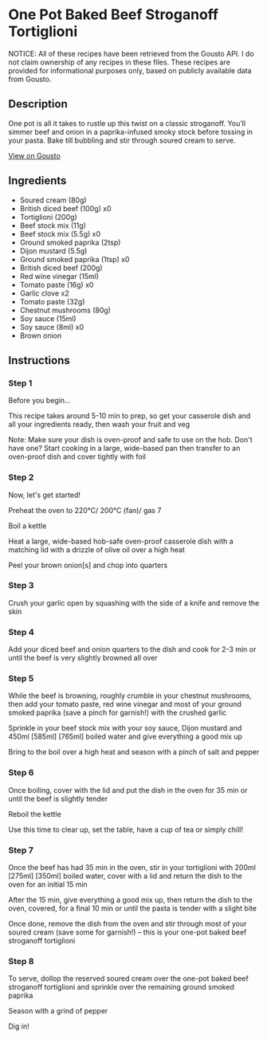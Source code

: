 # One Pot Baked Beef Stroganoff Tortiglioni

NOTICE: All of these recipes have been retrieved from the Gousto API. I do not claim ownership of any recipes in these files. These recipes are provided for informational purposes only, based on publicly available data from Gousto.

## Description

One pot is all it takes to rustle up this twist on a classic stroganoff. You’ll simmer beef and onion in a paprika-infused smoky stock before tossing in your pasta. Bake till bubbling and stir through soured cream to serve.

[View on Gousto](https://www.gousto.co.uk/recipes/cookbook/one-pot-baked-beef-stroganoff-tortiglioni)

## Ingredients

- Soured cream (80g)
- British diced beef (100g) x0
- Tortiglioni (200g)
- Beef stock mix (11g)
- Beef stock mix (5.5g) x0
- Ground smoked paprika (2tsp)
- Dijon mustard (5.5g)
- Ground smoked paprika (1tsp) x0
- British diced beef (200g)
- Red wine vinegar (15ml)
- Tomato paste (16g) x0
- Garlic clove x2
- Tomato paste (32g)
- Chestnut mushrooms (80g)
- Soy sauce (15ml)
- Soy sauce (8ml) x0
- Brown onion

## Instructions


### Step 1

Before you begin...

This recipe takes around 5-10 min<span class="text-danger"> </span>to prep, so get your casserole dish and all your ingredients ready, then wash your fruit and veg

Note: Make sure your dish is oven-proof and safe to use on the hob. Don't have one? Start cooking in a large, wide-based pan then transfer to an oven-proof dish and cover tightly with foil


### Step 2

Now, let's get started!

Preheat the oven to 220°C/ 200°C (fan)/ gas 7

Boil a kettle

Heat a large, wide-based hob-safe oven-proof casserole dish with a matching lid with a drizzle of olive oil over a high heat

Peel your brown onion[s] and chop into quarters


### Step 3

Crush your garlic open by squashing with the side of a knife and remove the skin


### Step 4

Add your diced beef and onion quarters to the dish and cook for 2-3 min or until the beef is very slightly browned all over


### Step 5

While the beef is browning, roughly crumble in your chestnut mushrooms, then add your tomato paste, red wine vinegar and most of your ground smoked paprika (save a pinch for garnish!) with the crushed garlic

Sprinkle in your beef stock mix with your soy sauce, Dijon mustard and 450ml <span class="text-purple">[585ml]</span><span class="text-danger"> [765ml]</span> boiled water and give everything a good mix up

Bring to the boil over a high heat and season with a pinch of salt and pepper


### Step 6

Once boiling, cover with the lid and put the dish in the oven for 35 min or until the beef is slightly tender

Reboil the kettle

Use this time to clear up, set the table, have a cup of tea or simply chill!


### Step 7

Once the beef has had 35 min in the oven, stir in your tortiglioni with 200ml <span class="text-purple">[275ml] </span><span class="text-danger">[350ml]</span> boiled water, cover with a lid and return the dish to the oven for an initial 15 min

After the 15 min, give everything a good mix up, then return the dish to the oven, covered, for a final 10 min or until the pasta is tender with a slight bite

Once done, remove the dish from the oven and stir through most of your soured cream (save some for garnish!) – this is your one-pot baked beef stroganoff tortiglioni


### Step 8

To serve, dollop the reserved soured cream over the one-pot baked beef stroganoff tortiglioni and sprinkle over the remaining ground smoked paprika

Season with a grind of pepper

Dig in!

